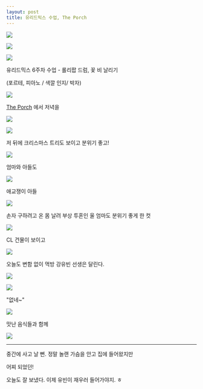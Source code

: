 ```yaml
---
layout: post
title: 유리드믹스 수업, The Porch
---
```



![](http://2.bp.blogspot.com/-mC2fCrNbVuA/VLRxxdrNBVI/AAAAAAAAGaM/VIU-Lkxbi8k/s1600/DSC02882.JPG)


![](http://4.bp.blogspot.com/-92XuFGK1Bic/VLRx1AdrjbI/AAAAAAAAGac/a6mZeXSw-X4/s1600/DSC02885.JPG)


![](http://2.bp.blogspot.com/-E3HCF1TbJFI/VLRx3RF7-0I/AAAAAAAAGak/gIGYShAX3Iw/s1600/DSC02886.JPG)

유리드믹스 6주차 수업 - 롤리팝 드럼, 꽃 비 날리기 

(포르테, 피아노 / 색깔 인지/ 박자)

![](http://4.bp.blogspot.com/-6YLGx45S-Vo/VLRx4wUxAeI/AAAAAAAAGas/_ZIzGXdyiJ0/s1600/DSC02891.JPG)

[The Porch](http://www.theporchatschenley.com/)  에서 저녁을

![](http://4.bp.blogspot.com/-Ggw74ydYpOo/VLRx6QIHcPI/AAAAAAAAGa0/fEpeNLrb52M/s1600/DSC02892.JPG)


![](http://1.bp.blogspot.com/-uoMncFHJ1kw/VLRx74rNPAI/AAAAAAAAGa8/S8KPWCesWxo/s1600/DSC02893.JPG)

저 뒤에 크리스마스 트리도 보이고 분위기 좋고!

![](http://1.bp.blogspot.com/-powAjWIqU4c/VLRx_eciRxI/AAAAAAAAGbM/CbhzxaWWzlA/s1600/DSC02894.JPG)

엄마와 아들도

![](http://4.bp.blogspot.com/-yQxpV4-X7Nk/VLRx_JnSUYI/AAAAAAAAGbI/Lk5Fc8v5HJU/s1600/DSC02895.JPG)

애교쟁이 아들

![](http://3.bp.blogspot.com/-t-JtUkaHdXs/VLRyCvkhScI/AAAAAAAAGbc/Ct3NV-Q0ZD8/s1600/DSC02899.JPG)

손자 구하려고 온 몸 날려 부상 투혼인 울 엄마도 분위기 좋게 한 컷

![](http://2.bp.blogspot.com/-WwKpqDcc-co/VLRyEI1HpyI/AAAAAAAAGbk/GoDDmzYmx4A/s1600/DSC02900.JPG)

CL 건물이 보이고

![](http://3.bp.blogspot.com/-x-aEZ1p3a3s/VLRyHNdFX9I/AAAAAAAAGb0/VVikyV9a3J4/s1600/DSC02902.JPG)

오늘도 변함 없이 먹방 강유빈 선생은 달린다.

![](http://2.bp.blogspot.com/-UP4iZ_Dm80Q/VLRyI3YBhMI/AAAAAAAAGb8/LbIr-oGg1bo/s1600/DSC02903.JPG)


![](http://3.bp.blogspot.com/-0W-7x4Mo3Og/VLRyLXl7H5I/AAAAAAAAGcM/MFB8gmrFMzo/s1600/DSC02905.JPG)

"없네~"

![](http://4.bp.blogspot.com/--39xf0180Kw/VLRyRjr0YmI/AAAAAAAAGcs/SAfnRSY6Zuw/s1600/DSC02909.JPG)

맛난 음식들과 함께

![](http://2.bp.blogspot.com/-o6xOJadU90U/VLRyS2iYavI/AAAAAAAAGc0/_BY91ldqf0U/s1600/DSC02910.JPG)


---

중간에 사고 날 뻔. 정말 놀랜 가슴을 안고 집에 들어왔지만

어찌 되었던!

오늘도 잘 보냈다. 이제 유빈이 재우러 들어가야지. ㅎ